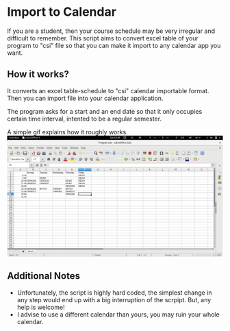 # Import to Calendar
If you are a student, then your course schedule may be very irregular and difficult to remember. This script aims to convert excel table of your program to "csi" file so that you can make it import to any calendar app you want.

## How it works?
It converts an excel table-schedule to "csi" calendar importable format. Then you can import file into your calendar application.

The program asks for a start and an end date so that it only occupies certain time interval, intented to be a regular semester.

A simple gif explains how it roughly works.
![Example Import](https://raw.githubusercontent.com/afeser/Import-to-Calendar/master/manual/animation.gif)

## Additional Notes
* Unfortunately, the script is highly hard coded, the simplest change in any step would end up with a big interruption of the scrpipt. But, any help is welcome!
* I advise to use a different calendar than yours, you may ruin your whole calendar.

